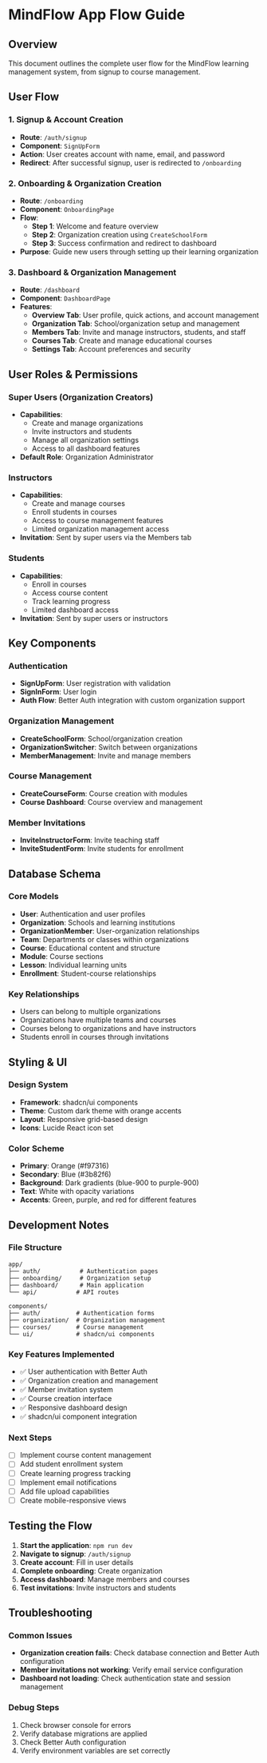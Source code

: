 # MindFlow App Flow Guide

## Overview
This document outlines the complete user flow for the MindFlow learning management system, from signup to course management.

## User Flow

### 1. Signup & Account Creation
- **Route**: `/auth/signup`
- **Component**: `SignUpForm`
- **Action**: User creates account with name, email, and password
- **Redirect**: After successful signup, user is redirected to `/onboarding`

### 2. Onboarding & Organization Creation
- **Route**: `/onboarding`
- **Component**: `OnboardingPage`
- **Flow**:
  - **Step 1**: Welcome and feature overview
  - **Step 2**: Organization creation using `CreateSchoolForm`
  - **Step 3**: Success confirmation and redirect to dashboard
- **Purpose**: Guide new users through setting up their learning organization

### 3. Dashboard & Organization Management
- **Route**: `/dashboard`
- **Component**: `DashboardPage`
- **Features**:
  - **Overview Tab**: User profile, quick actions, and account management
  - **Organization Tab**: School/organization setup and management
  - **Members Tab**: Invite and manage instructors, students, and staff
  - **Courses Tab**: Create and manage educational courses
  - **Settings Tab**: Account preferences and security

## User Roles & Permissions

### Super Users (Organization Creators)
- **Capabilities**:
  - Create and manage organizations
  - Invite instructors and students
  - Manage all organization settings
  - Access to all dashboard features
- **Default Role**: Organization Administrator

### Instructors
- **Capabilities**:
  - Create and manage courses
  - Enroll students in courses
  - Access to course management features
  - Limited organization management access
- **Invitation**: Sent by super users via the Members tab

### Students
- **Capabilities**:
  - Enroll in courses
  - Access course content
  - Track learning progress
  - Limited dashboard access
- **Invitation**: Sent by super users or instructors

## Key Components

### Authentication
- **SignUpForm**: User registration with validation
- **SignInForm**: User login
- **Auth Flow**: Better Auth integration with custom organization support

### Organization Management
- **CreateSchoolForm**: School/organization creation
- **OrganizationSwitcher**: Switch between organizations
- **MemberManagement**: Invite and manage members

### Course Management
- **CreateCourseForm**: Course creation with modules
- **Course Dashboard**: Course overview and management

### Member Invitations
- **InviteInstructorForm**: Invite teaching staff
- **InviteStudentForm**: Invite students for enrollment

## Database Schema

### Core Models
- **User**: Authentication and user profiles
- **Organization**: Schools and learning institutions
- **OrganizationMember**: User-organization relationships
- **Team**: Departments or classes within organizations
- **Course**: Educational content and structure
- **Module**: Course sections
- **Lesson**: Individual learning units
- **Enrollment**: Student-course relationships

### Key Relationships
- Users can belong to multiple organizations
- Organizations have multiple teams and courses
- Courses belong to organizations and have instructors
- Students enroll in courses through invitations

## Styling & UI

### Design System
- **Framework**: shadcn/ui components
- **Theme**: Custom dark theme with orange accents
- **Layout**: Responsive grid-based design
- **Icons**: Lucide React icon set

### Color Scheme
- **Primary**: Orange (#f97316)
- **Secondary**: Blue (#3b82f6)
- **Background**: Dark gradients (blue-900 to purple-900)
- **Text**: White with opacity variations
- **Accents**: Green, purple, and red for different features

## Development Notes

### File Structure
```
app/
├── auth/           # Authentication pages
├── onboarding/     # Organization setup
├── dashboard/      # Main application
└── api/           # API routes

components/
├── auth/          # Authentication forms
├── organization/  # Organization management
├── courses/       # Course management
└── ui/            # shadcn/ui components
```

### Key Features Implemented
- ✅ User authentication with Better Auth
- ✅ Organization creation and management
- ✅ Member invitation system
- ✅ Course creation interface
- ✅ Responsive dashboard design
- ✅ shadcn/ui component integration

### Next Steps
- [ ] Implement course content management
- [ ] Add student enrollment system
- [ ] Create learning progress tracking
- [ ] Implement email notifications
- [ ] Add file upload capabilities
- [ ] Create mobile-responsive views

## Testing the Flow

1. **Start the application**: `npm run dev`
2. **Navigate to signup**: `/auth/signup`
3. **Create account**: Fill in user details
4. **Complete onboarding**: Create organization
5. **Access dashboard**: Manage members and courses
6. **Test invitations**: Invite instructors and students

## Troubleshooting

### Common Issues
- **Organization creation fails**: Check database connection and Better Auth configuration
- **Member invitations not working**: Verify email service configuration
- **Dashboard not loading**: Check authentication state and session management

### Debug Steps
1. Check browser console for errors
2. Verify database migrations are applied
3. Check Better Auth configuration
4. Verify environment variables are set correctly
